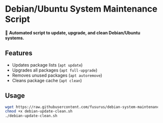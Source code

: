 # Debian/Ubuntu System Maintenance Script

🔧 **Automated script to update, upgrade, and clean Debian/Ubuntu systems.**

## Features
- Updates package lists (`apt update`)
- Upgrades all packages (`apt full-upgrade`)
- Removes unused packages (`apt autoremove`)
- Cleans package cache (`apt clean`)

## Usage
```bash
wget https://raw.githubusercontent.com/fusurus/debian-system-maintenance/main/debian-update-clean.sh
chmod +x debian-update-clean.sh
./debian-update-clean.sh
